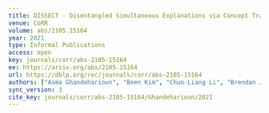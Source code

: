 ```yaml
---
title: DISSECT - Disentangled Simultaneous Explanations via Concept Traversals.
venue: CoRR
volume: abs/2105.15164
year: 2021
type: Informal Publications
access: open
key: journals/corr/abs-2105-15164
ee: https://arxiv.org/abs/2105.15164
url: https://dblp.org/rec/journals/corr/abs-2105-15164
authors: ["Asma Ghandeharioun", "Been Kim", "Chun-Liang Li", "Brendan Jou", "Brian Eoff", "Rosalind W. Picard"]
sync_version: 3
cite_key: journals/corr/abs-2105-15164/Ghandeharioun/2021
---
```

